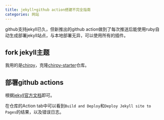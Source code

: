 ```yaml
---
title: jekyll+github action搭建不完全指南
categories: 网站
---
```


github支持jekyll已久，但新推出的github action做到了每次推送后能使用ruby自动生成部署jekyll站点，与本地部署无异，可以使用所有的插件。

## fork jekyll主题

我用的是[chirpy](https://github.com/cotes2020/jekyll-theme-chirpy)，克隆[chirpy-starter](https://github.com/cotes2020/chirpy-starter)仓库。

## 部署github actions

根据[jekyll官方文档](https://jekyllrb.com/docs/continuous-integration/github-actions/#setting-up-the-action)即可。

在仓库的Action tab中可以看到`Build and Deploy`和`Deploy Jekyll site to Pages`的结果，以及错误日志。